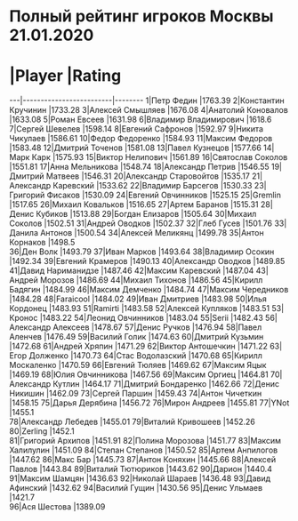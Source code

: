 Полный рейтинг игроков Москвы 21.01.2020
========================================
 # |Player                   |Rating  
---|-------------------------|--------
  1|Петр Федин               |1763.39 
  2|Константин Кручинин      |1733.28 
  3|Алексей Смышляев         |1676.08 
  4|Анатолий Коновалов       |1633.08 
  5|Роман Евсеев             |1631.98 
  6|Владимир Владимирович    |1618.6  
  7|Сергей Шевелев           |1598.14 
  8|Евгений Сафронов         |1592.97 
  9|Никита Чикулаев          |1586.61 
 10|Федор Федоренко          |1584.93 
 11|Максим Федоров           |1583.48 
 12|Дмитрий Точенов          |1581.08 
 13|Павел Кузнецов           |1577.66 
 14|Марк Карк                |1575.93 
 15|Виктор Нелипович         |1561.89 
 16|Святослав Соколов        |1551.81 
 17|Анна Мельникова          |1548.74 
 18|Александр Петрив         |1546.55 
 19|Дмитрий Матвеев          |1546.31 
 20|Александр Старовойтов    |1535.17 
 21|Александр Каревский      |1533.62 
 22|Владимир Барсегов        |1530.33 
 23|Григорий Фисаков         |1530.09 
 24|Евгений Овчинников       |1525.15 
 25|Gremlin                  |1517.65 
 26|Михаил Ковальков         |1516.65 
 27|Артем Баранов            |1515.31 
 28|Денис Кубиков            |1513.88 
 29|Богдан Елизаров          |1505.64 
 30|Михаил Соколов           |1502.51 
 31|Андрей Оводков           |1502.37 
 32|Глеб Гусев               |1501.76 
 33|Данила Антонов           |1500.54 
 34|Алексей Меликянц         |1499.78 
 35|Антон Корнаков           |1498.5  
 36|Ден Волк                 |1493.79 
 37|Иван Марков              |1493.64 
 38|Владимир Осокин          |1492.34 
 39|Евгений Крамеров         |1490.13 
 40|Александр Оводков        |1489.85 
 41|Давид Нариманидзе        |1487.46 
 42|Максим Каревский         |1487.04 
 43|Андрей Морозов           |1486.69 
 44|Михаил Тихонов           |1486.56 
 45|Кирилл Бадягин           |1484.99 
 46|Максим Демченко          |1484.74 
 47|Максим Чередников        |1484.28 
 48|Faraicool                |1484.02 
 49|Иван Дмитриев            |1483.98 
 50|Илья Кордонец            |1483.93 
 51|Ramirti                  |1483.58 
 52|Алексей Купляков         |1483.51 
 53|Кронос                   |1483.22 
 54|Леонид Овчинников        |1483.04 
 55|Serii                    |1482.43 
 56|Александр Алексеев       |1478.67 
 57|Денис Ручков             |1476.94 
 58|Павел Аленчев            |1476.49 
 59|Василий Голик            |1474.63 
 60|Дмитрий Кузьмин          |1472.68 
 61|Андрей Хряпин            |1471.29 
 62|Виктор Антошечкин        |1471.22 
 63|Егор Долженко            |1470.73 
 64|Стас Водолазский         |1470.68 
 65|Кирилл Москаленко        |1470.59 
 66|Евгений Тюляев           |1469.62 
 67|Максим Яцык              |1469.19 
 68|Юлия Овчинникова         |1467.56 
 69|Максим Оргиец            |1464.81 
 70|Александр Кутлин         |1464.17 
 71|Дмитрий Бондаренко       |1462.66 
 72|Денис Никишин            |1462.09 
 73|Сергей Паршин            |1459.43 
 74|Антон Чичеткин           |1458.15 
 75|Дарья Дерябина           |1456.72 
 76|Мирон Андреев            |1455.81 
 77|YNot                     |1455.1  
 78|Александр Лебедев        |1455.01 
 79|Виталий Кривошеев        |1452.26 
 80|Zerling                  |1452.1  
 81|Григорий Архипов         |1451.91 
 82|Полина Морозова          |1451.77 
 83|Максим Халилулин         |1451.09 
 84|Степан Степанов          |1450.52 
 85|Артем Анпилогов          |1447.62 
 86|Макс Бар                 |1445.73 
 87|Антон Коняхин            |1445.66 
 88|Алексей Павлов           |1443.84 
 89|Виталий Тютюриков        |1443.62 
 90|Дарион                   |1440.4  
 91|Максим Шамцян            |1436.63 
 92|Николай Шараев           |1436.48 
 93|Давид Афинский           |1432.62 
 94|Василий Гущин            |1430.56 
 95|Денис Ульмаев            |1421.7  
 96|Ася Шестова              |1389.09 

